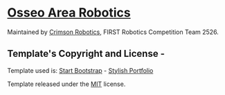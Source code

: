 # [Osseo Area Robotics](http://www.osseoarearobotics.org)

Maintained by [Crimson Robotics](http://www.crimsonrobotics.com), FIRST Robotics Competition Team 2526. 

## Template's Copyright and License - 
Template used is: [Start Bootstrap](http://startbootstrap.com/) - [Stylish Portfolio](http://startbootstrap.com/template-overviews/stylish-portfolio/)

Template released under the [MIT](https://github.com/BlackrockDigital/startbootstrap-stylish-portfolio/blob/gh-pages/LICENSE) license.
